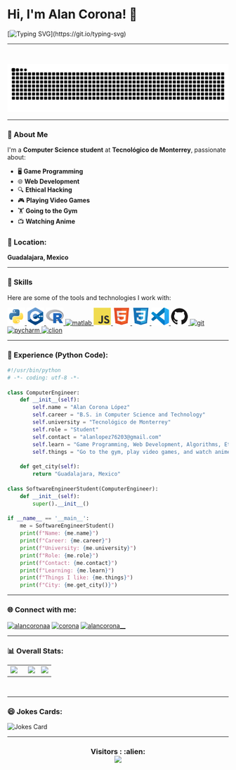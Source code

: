 

# Hi, I'm Alan Corona! 👋

[![Typing SVG](https://readme-typing-svg.herokuapp.com?font=Architects+Daughter&color=196F3D&size=30&lines=Hi,+I'm+Alan!;CS+Student+and+Developer;Passionate+about+Tech;Welcome+to+my+Profile!)](https://git.io/typing-svg)



---
</br>
 
  ![Snake animation](https://github.com/AlanCoronaaa/AlanCoronaaa/blob/output/github-contribution-grid-snake.svg)

---

### 🌟 About Me
I'm a **Computer Science student** at **Tecnológico de Monterrey**, passionate about:
- 🖥️ **Game Programming**
- 🌐 **Web Development**
- 🔍 **Ethical Hacking**
- 🎮 **Playing Video Games**
- 🏋️ **Going to the Gym**
- 📺 **Watching Anime**

### 📍 Location:
**Guadalajara, Mexico**

---

### 🔧 Skills
Here are some of the tools and technologies I work with:

<p align="left">
  <!-- Python -->
  <a href="https://www.python.org" target="_blank" rel="noreferrer">
    <img src="https://raw.githubusercontent.com/devicons/devicon/master/icons/python/python-original.svg" alt="python" width="40" height="40"/>
  </a>
  
  <!-- C++ -->
  <a href="https://www.w3schools.com/cpp/" target="_blank" rel="noreferrer">
    <img src="https://raw.githubusercontent.com/devicons/devicon/master/icons/cplusplus/cplusplus-original.svg" alt="cplusplus" width="40" height="40"/>
  </a>
  
  <!-- R -->
  <a href="https://www.r-project.org/" target="_blank" rel="noreferrer">
    <img src="https://raw.githubusercontent.com/devicons/devicon/master/icons/r/r-original.svg" alt="R" width="40" height="40"/>
  </a>
  
  <!-- MATLAB -->
  <a href="https://www.mathworks.com/" target="_blank" rel="noreferrer">
    <img src="https://upload.wikimedia.org/wikipedia/commons/2/21/Matlab_Logo.png" alt="matlab" width="40" height="40"/>
  </a>
  
  <!-- JavaScript -->
  <a href="https://www.javascript.com/" target="_blank" rel="noreferrer">
    <img src="https://raw.githubusercontent.com/devicons/devicon/master/icons/javascript/javascript-original.svg" alt="javascript" width="40" height="40"/>
  </a>
  
  <!-- HTML -->
  <a href="https://www.w3.org/html/" target="_blank" rel="noreferrer">
    <img src="https://raw.githubusercontent.com/devicons/devicon/master/icons/html5/html5-original.svg" alt="html5" width="40" height="40"/>
  </a>
  
  <!-- CSS -->
  <a href="https://www.w3schools.com/css/" target="_blank" rel="noreferrer">
    <img src="https://raw.githubusercontent.com/devicons/devicon/master/icons/css3/css3-original.svg" alt="css3" width="40" height="40"/>
  </a>
  
  <!-- Visual Studio Code -->
  <a href="https://code.visualstudio.com/" target="_blank" rel="noreferrer">
    <img src="https://raw.githubusercontent.com/devicons/devicon/master/icons/vscode/vscode-original.svg" alt="vscode" width="40" height="40"/>
  </a>
  
  <!-- GitHub -->
  <a href="https://github.com/" target="_blank" rel="noreferrer">
    <img src="https://raw.githubusercontent.com/devicons/devicon/master/icons/github/github-original.svg" alt="github" width="40" height="40"/>
  </a>
  
  <!-- Git -->
  <a href="https://git-scm.com/" target="_blank" rel="noreferrer">
    <img src="https://www.vectorlogo.zone/logos/git-scm/git-scm-icon.svg" alt="git" width="40" height="40"/>
  </a>
  
  <!-- PyCharm -->
  <a href="https://www.jetbrains.com/pycharm/" target="_blank" rel="noreferrer">
    <img src="https://resources.jetbrains.com/storage/products/pycharm/img/meta/pycharm_logo_300x300.png" alt="pycharm" width="40" height="40"/>
  </a>

  <!-- CLion -->
  <a href="https://www.jetbrains.com/clion/" target="_blank" rel="noreferrer">
    <img src="https://resources.jetbrains.com/storage/products/clion/img/meta/clion_logo_300x300.png" alt="clion" width="40" height="40"/>
  </a>
</p>

---

### 💼 Experience (Python Code):

```python
#!/usr/bin/python
# -*- coding: utf-8 -*-

class ComputerEngineer:
    def __init__(self):
        self.name = "Alan Corona López"
        self.career = "B.S. in Computer Science and Technology"
        self.university = "Tecnológico de Monterrey"
        self.role = "Student"
        self.contact = "alanlopez76203@gmail.com"
        self.learn = "Game Programming, Web Development, Algorithms, Ethical Hacking"
        self.things = "Go to the gym, play video games, and watch anime"

    def get_city(self):
        return "Guadalajara, Mexico"

class SoftwareEngineerStudent(ComputerEngineer):
    def __init__(self):
        super().__init__()

if __name__ == '__main__':
    me = SoftwareEngineerStudent()
    print(f"Name: {me.name}")
    print(f"Career: {me.career}")
    print(f"University: {me.university}")
    print(f"Role: {me.role}")
    print(f"Contact: {me.contact}")
    print(f"Learning: {me.learn}")
    print(f"Things I like: {me.things}")
    print(f"City: {me.get_city()}")

```




---

<h3 align="left">🌐 Connect with me:</h3>
<p align="left">
<a href="https://linkedin.com/in/alancoronaa" target="blank"><img align="center" src="https://raw.githubusercontent.com/rahuldkjain/github-profile-readme-generator/master/src/images/icons/Social/linked-in-alt.svg" alt="alancoronaa" height="30" width="40" /></a>
<a href="https://stackoverflow.com/users/corona" target="blank"><img align="center" src="https://raw.githubusercontent.com/rahuldkjain/github-profile-readme-generator/master/src/images/icons/Social/stack-overflow.svg" alt="corona" height="30" width="40" /></a>
<a href="https://instagram.com/alancorona__" target="blank"><img align="center" src="https://raw.githubusercontent.com/rahuldkjain/github-profile-readme-generator/master/src/images/icons/Social/instagram.svg" alt="alancorona__" height="30" width="40" /></a>
</p>

---

<h3 align="left">📊  Overall Stats:</h3>
 
<table width="100%"> 
  <tr>
    <td width="40%">
      <img src="https://github-readme-stats.vercel.app/api?username=AlanCoronaaa&show_icons=true&theme=algolia">
    </td>
    <td width="30%">
      <img src="https://github-readme-stats-eight-theta.vercel.app/api/top-langs/?username=AlanCoronaaa&layout=compact&langs_count=8&theme=algolia">
    </td>
    <td width="30%">
      <img src="https://github-readme-stats.vercel.app/api/top-langs?username=AlanCoronaaa&amp;langs_count=8&amp;theme=algolia">
    </td>
  </tr>
</table>

<br/>

---

<h3 align="left">😄  Jokes Cards:</h3>

   ![Jokes Card](https://readme-jokes.vercel.app/api?theme=tokyonight)



---

<h3 align="center"> Visitors : :alien:<br> <img src="https://profile-counter.glitch.me/AlanCoronaaa/count.svg" /> </h3>

